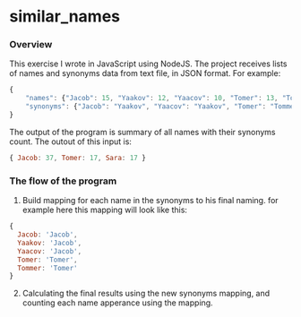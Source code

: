 # similar_names 

### Overview

This exercise I wrote in JavaScript using NodeJS.
The project receives lists of names and synonyms data from text file, in JSON format. For example: 

```javascript 
{
    "names": {"Jacob": 15, "Yaakov": 12, "Yaacov": 10, "Tomer": 13, "Tommer": 4, "Sara": 17},
    "synonyms": {"Jacob": "Yaakov", "Yaacov": "Yaakov", "Tomer": "Tommer"}
}
```

The output of the program is summary of all names with their synonyms count. 
The outout of this input is: 

```javascript 
{ Jacob: 37, Tomer: 17, Sara: 17 }
```

### The flow of the program

1. Build mapping for each name in the synonyms to his final naming. for example here this mapping will look like this:
```javascript 
{
  Jacob: 'Jacob',
  Yaakov: 'Jacob',
  Yaacov: 'Jacob',
  Tomer: 'Tomer',
  Tommer: 'Tomer'
} 
```
2. Calculating the final results using the new synonyms mapping, and counting each name apperance using the mapping.
